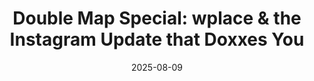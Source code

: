 ---
layout: blog/25/layout.njk
title: "Double Map Special: wplace & the Instagram Update that Doxxes You"
date: 2025-08-09
permalink: "/more/archive/blog/25/8/mapspecial.html"
description: "Talking about how much wplace sucks and Instagram's update sucking er"
---